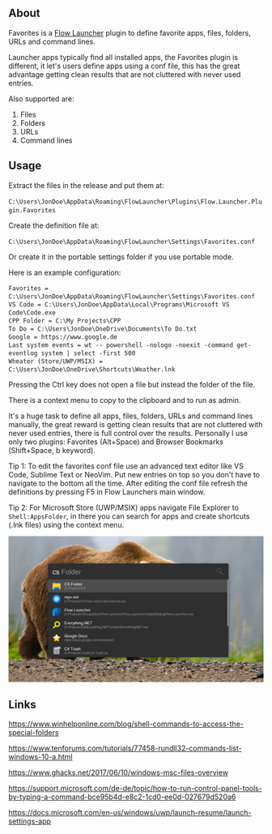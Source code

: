 ﻿
## About

Favorites is a [Flow Launcher](https://flow-launcher.github.io/#/) plugin to
define favorite apps, files, folders, URLs and command lines.

Launcher apps typically find all installed apps, the Favorites plugin is
different, it let's users define apps using a conf file, this has the great
advantage getting clean results that are not cluttered with never used entries.

Also supported are:

1. Files
2. Folders
3. URLs
4. Command lines

## Usage

Extract the files in the release and put them at:

`C:\Users\JonDoe\AppData\Roaming\FlowLauncher\Plugins\Flow.Launcher.Plugin.Favorites`

Create the definition file at:

`C:\Users\JonDoe\AppData\Roaming\FlowLauncher\Settings\Favorites.conf`

Or create it in the portable settings folder if you use portable mode.

Here is an example configuration:

```
Favorites = C:\Users\JonDoe\AppData\Roaming\FlowLauncher\Settings\Favorites.conf
VS Code = C:\Users\JonDoe\AppData\Local\Programs\Microsoft VS Code\Code.exe
CPP Folder = C:\My Projects\CPP
To Do = C:\Users\JonDoe\OneDrive\Documents\To Do.txt
Google = https://www.google.de
Last system events = wt -- powershell -nologo -noexit -command get-eventlog system | select -first 500
Wheater (Store/UWP/MSIX) = C:\Users\JonDoe\OneDrive\Shortcuts\Weather.lnk
```

Pressing the Ctrl key does not open a file but instead the folder of the file.

There is a context menu to copy to the clipboard and to run as admin.

It's a huge task to define all apps, files, folders, URLs and command lines manually,
the great reward is getting clean results that are not cluttered with never used entries,
there is full control over the results. Personally I use only two plugins:
Favorites (Alt+Space) and Browser Bookmarks (Shift+Space, b keyword).

Tip 1: To edit the favorites conf file use an advanced text editor like VS Code,
Sublime Text or NeoVim. Put new entries on top so you don't have to navigate
to the bottom all the time. After editing the conf file refresh the
definitions by pressing F5 in Flow Launchers main window.

Tip 2: For Microsoft Store (UWP/MSIX) apps navigate File Explorer to `Shell:AppsFolder`,
in there you can search for apps and create shortcuts (.lnk files) using the context menu.

![Screenshot](Screenshot.jpg)

## Links

https://www.winhelponline.com/blog/shell-commands-to-access-the-special-folders

https://www.tenforums.com/tutorials/77458-rundll32-commands-list-windows-10-a.html

https://www.ghacks.net/2017/06/10/windows-msc-files-overview

https://support.microsoft.com/de-de/topic/how-to-run-control-panel-tools-by-typing-a-command-bce95b4d-e8c2-1cd0-ee0d-027679d520a6

https://docs.microsoft.com/en-us/windows/uwp/launch-resume/launch-settings-app
